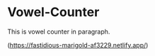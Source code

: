 # Vowel-Counter
This is vowel counter in paragraph.

(https://fastidious-marigold-af3229.netlify.app/)
